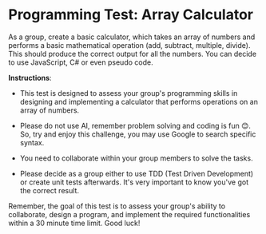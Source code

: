 # Programming Test: Array Calculator

As a group, create a basic calculator, which takes an array of numbers and performs a basic mathematical operation (add, subtract, multiple, divide). This should produce the correct output for all the numbers. You can decide to use JavaScript, C# or even pseudo code.

**Instructions**: 

 -  This test is designed to assess your group's programming skills in
   designing and implementing a calculator that performs operations on
   an array of numbers.
   
 - Please do not use AI, remember problem solving and coding is fun
   😊. So, try and enjoy this challenge, you may use Google to search
   specific syntax.
   
 - You need to collaborate within your group members to solve the
   tasks.
   
 - Please decide as a group either to use TDD (Test Driven
   Development) or create unit tests afterwards. It's very important to
   know you've got the correct result.


Remember, the goal of this test is to assess your group's ability to collaborate, design a program, and implement the required functionalities within a 30 minute time limit. Good luck!
